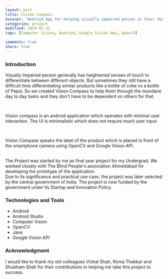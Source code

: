 ```yaml
---
layout: post
title: Vision Compass 
excerpt: "Android App for helping visually impaired person in their day to day tasks using Computer Vision, Google Vision API."
categories: project
modified: 2019-01-31
tags: [Computer Vision, Android, Google Vision Api, OpenCV]

comments: true
share: true
---
```


### Introduction

Visually Impaired person generally has heightened senses of touch to differentiate between different objects. But sometimes they still have a difficult time differentiating similar products like a bottle of coke vs a bottle of Pepsi. So we created Vision Compass to help them through the mundane day to day tasks and they don't have to be dependent on others for that.

<br />

Vision compass is an android application which operates with minimal user interaction. The UI is minimalistic which does not require much user input. 

<br />


Vision Compass speaks the label of the product which is placed in front of the smartphone camera using OpenCV and Google Vision API.

<br/>
The Project was started by me as final year project for my Undergrad. We worked closely with The Blind People's association Ahmedabad for developing the prototype of the application.

<br/>
Due to its significance and practical use case, the project was later selected by the central government of India.
The project is now funded by the government  under its Startup and Innovation Policy.

### Technologies and Tools 

* Android 
* Android Studio
* Computer Vision
* OpenCV
* Java
* Google Vision API

### Acknowledgment

I would like to thank my old colleagues Vishal Shah, Roma Thakkar and Shubham Shah for their contributions in helping me take this project to success.
